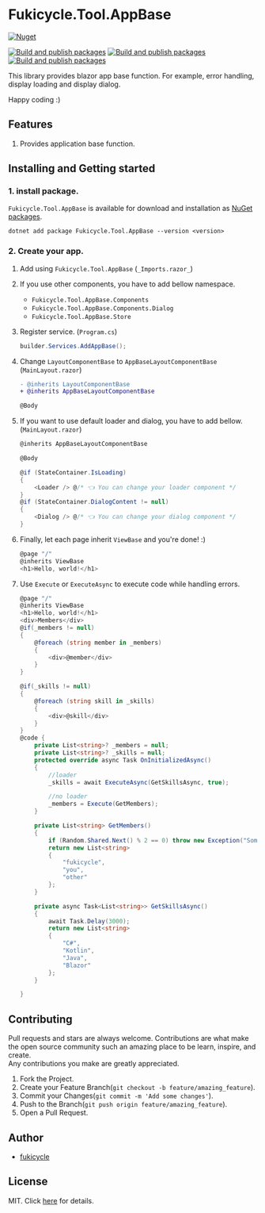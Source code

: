 ﻿# Fukicycle.Tool.AppBase

[![Nuget](https://img.shields.io/nuget/v/Fukicycle.Tool.AppBase.svg)](https://www.nuget.org/packages/Fukicycle.Tool.AppBase)

[![Build and publish packages](https://github.com/fukicycle/Fukicycle.Tool.AppBase/actions/workflows/dotnet6.yml/badge.svg)](https://github.com/fukicycle/Fukicycle.Tool.AppBase/actions/workflows/dotnet6.yml)
[![Build and publish packages](https://github.com/fukicycle/Fukicycle.Tool.AppBase/actions/workflows/dotnet7.yml/badge.svg)](https://github.com/fukicycle/Fukicycle.Tool.AppBase/actions/workflows/dotnet7.yml)
[![Build and publish packages](https://github.com/fukicycle/Fukicycle.Tool.AppBase/actions/workflows/dotnet8.yml/badge.svg)](https://github.com/fukicycle/Fukicycle.Tool.AppBase/actions/workflows/dotnet8.yml)

This library provides blazor app base function. For example, error handling, display loading and display dialog.

Happy coding :)

## Features
1. Provides application base function.

## Installing and Getting started
### 1. install package.
`Fukicycle.Tool.AppBase` is available for download and installation as [NuGet packages](https://www.nuget.org/packages/Fukicycle.Tool.AppBase).
```
dotnet add package Fukicycle.Tool.AppBase --version <version>
```

### 2. Create your app.

1. Add using `Fukicycle.Tool.AppBase` (`_Imports.razor_`)
1. If you use other components, you have to add bellow namespace.
	- `Fukicycle.Tool.AppBase.Components`
	- `Fukicycle.Tool.AppBase.Components.Dialog`
	- `Fukicycle.Tool.AppBase.Store`

1. Register service. (`Program.cs`)
	```cs
	builder.Services.AddAppBase();
	```

1. Change `LayoutComponentBase` to `AppBaseLayoutComponentBase` (`MainLayout.razor`)
	```diff
	- @inherits LayoutComponentBase
	+ @inherits AppBaseLayoutComponentBase
	
	@Body
	```

1. If you want to use default loader and dialog, you have to add bellow. (`MainLayout.razor`)
	```cs
	@inherits AppBaseLayoutComponentBase
	
	@Body
	
	@if (StateContainer.IsLoading)
	{
	    <Loader /> @/* 👈 You can change your loader component */
	}
	@if (StateContainer.DialogContent != null)
	{
	    <Dialog /> @/* 👈 You can change your dialog component */
	}
	```

1. Finally, let each page inherit `ViewBase` and you're done! :)
	```cs
	@page "/"
	@inherits ViewBase
	<h1>Hello, world!</h1>
	```

1. Use `Execute` or `ExecuteAsync` to execute code while handling errors.
	```cs
	@page "/"
	@inherits ViewBase
	<h1>Hello, world!</h1>
	<div>Members</div>
	@if(_members != null)
	{
		@foreach (string member in _members)
		{
			<div>@member</div>
		}
	}
	
	@if(_skills != null)
	{
		@foreach (string skill in _skills)
		{
			<div>@skill</div>
		}
	}
	@code {
	    private List<string>? _members = null;
	    private List<string>? _skills = null;
	    protected override async Task OnInitializedAsync()
	    {
	        //loader
	        _skills = await ExecuteAsync(GetSkillsAsync, true);
	
	        //no loader
	        _members = Execute(GetMembers);
	    }
	
	    private List<string> GetMembers()
	    {
	        if (Random.Shared.Next() % 2 == 0) throw new Exception("Something broke!!!");
	        return new List<string>
	        {
	            "fukicycle",
	            "you",
	            "other"
	        };
	    }
	
	    private async Task<List<string>> GetSkillsAsync()
	    {
	        await Task.Delay(3000);
	        return new List<string>
	        {
	            "C#",
	            "Kotlin",
	            "Java",
	            "Blazor"
	        };
	    }
	
	}
	```
## Contributing
Pull requests and stars are always welcome.
Contributions are what make the open source community such an amazing place to be learn, inspire, and create.   
Any contributions you make are greatly appreciated.

1. Fork the Project.
2. Create your Feature Branch(`git checkout -b feature/amazing_feature`).
3. Commit your Changes(`git commit -m 'Add some changes'`).
4. Push to the Branch(`git push origin feature/amazing_feature`).
5. Open a Pull Request.

## Author
- [fukicycle](https://github.com/fukicycle)

## License
MIT. Click [here](./LICENSE) for details.
